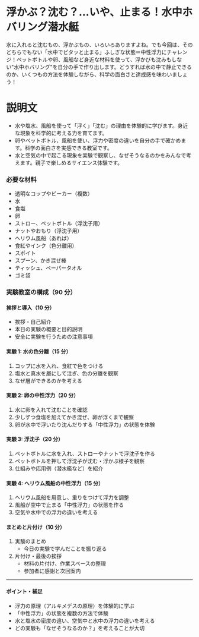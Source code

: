 # 浮かぶ？沈む？…いや、止まる！水中ホバリング潜水艇

水に入れると沈むもの、浮かぶもの、いろいろありますよね。でも今回は、そのどちらでもない「水中でピタッと止まる」ふしぎな状態＝中性浮力にチャレンジ！ペットボトルや卵、風船など身近な材料を使って、浮かびも沈みもしない"水中ホバリング"を自分の手で作り出します。どうすれば水の中で静止できるのか、いくつもの方法を体験しながら、科学の面白さと達成感を味わいましょう！

# 説明文

-   水や塩水、風船を使って「浮く」「沈む」の理由を体験的に学びます。身近な現象を科学的に考える力を育てます。
-   卵やペットボトル、風船を使い、浮力や密度の違いを自分の手で確かめます。科学の面白さを実感できる教室です。
-   水と空気の中で起こる現象を実験で観察し、なぜそうなるのかをみんなで考えます。親子で楽しめるサイエンス体験です。

### 必要な材料

-   透明なコップやビーカー（複数）
-   水
-   食塩
-   卵
-   ストロー、ペットボトル（浮沈子用）
-   ナットやおもり（浮沈子用）
-   ヘリウム風船（あれば）
-   食紅やインク（色分離用）
-   スポイト
-   スプーン、かき混ぜ棒
-   ティッシュ、ペーパータオル
-   ゴミ袋

### 実験教室の構成（90 分）

#### 挨拶と導入（10 分）

-   挨拶・自己紹介
-   本日の実験の概要と目的説明
-   安全に実験を行うための注意事項

#### 実験 1: 水の色分離（15 分）

1. コップに水を入れ、食紅で色をつける
2. 塩水と真水を層にして注ぎ、色の分離を観察
3. なぜ層ができるのかを考える

#### 実験 2: 卵の中性浮力（20 分）

1. 水に卵を入れて沈むことを確認
2. 少しずつ食塩を加えてかき混ぜ、卵が浮くまで観察
3. 卵が水中で浮いたり沈んだりする「中性浮力」の状態を体験

#### 実験 3: 浮沈子（20 分）

1. ペットボトルに水を入れ、ストローやナットで浮沈子を作る
2. ペットボトルを押して浮沈子が沈む・浮かぶ様子を観察
3. 仕組みや応用例（潜水艦など）を紹介

#### 実験 4: ヘリウム風船の中性浮力（15 分）

1. ヘリウム風船を用意し、重りをつけて浮力を調整
2. 風船が空中で止まる「中性浮力」の状態を作る
3. 空気や水中での浮力の違いを考える

#### まとめと片付け（10 分）

1. 実験のまとめ
    - 今日の実験で学んだことを振り返る
2. 片付け・最後の挨拶
    - 材料の片付け、作業スペースの整理
    - 参加者に感謝と次回案内

---

#### ポイント・補足

-   浮力の原理（アルキメデスの原理）を体験的に学ぶ
-   「中性浮力」の状態を複数の方法で体験
-   水と塩水の密度の違い、空気中と水中の浮力の違いを考える
-   どの実験も「なぜそうなるのか？」を考えることが大切
